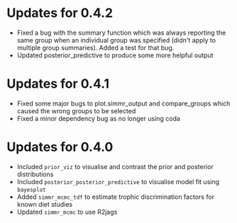# Updates for 0.4.2

- Fixed a bug with the summary function which was always reporting the same group when an individual group was specified (didn't apply to multiple group summaries). Added a test for that bug.
- Updated posterior_predictive to produce some more helpful output

# Updates for 0.4.1

- Fixed some major bugs to plot.simmr_output and compare_groups which caused the wrong groups to be selected
- Fixed a minor dependency bug as no longer using coda

# Updates for 0.4.0

- Included `prior_viz` to visualise and contrast the prior and posterior distributions
- Included `posterior_posterior_predictive` to visualise model fit using `bayesplot`
- Added `simmr_mcmc_tdf` to estimate trophic discrimination factors for known diet studies
- Updated `simmr_mcmc` to use R2jags 

